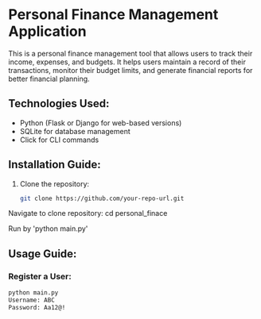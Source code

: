 # Personal Finance Management Application

This is a personal finance management tool that allows users to track their income, expenses, and budgets. It helps users maintain a record of their transactions, monitor their budget limits, and generate financial reports for better financial planning.

## Technologies Used:
- Python (Flask or Django for web-based versions)
- SQLite for database management
- Click for CLI commands

## Installation Guide:

1. Clone the repository:
   ```bash
   git clone https://github.com/your-repo-url.git

Navigate to clone repository:
cd personal_finace

Run by 'python main.py'

## Usage Guide:

### Register a User:
```bash
python main.py 
Username: ABC
Password: Aa12@!

